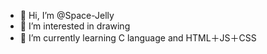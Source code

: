 - 👋 Hi, I’m @Space-Jelly
- 👀 I’m interested in drawing
- 🌱 I’m currently learning C language and HTML＋JS＋CSS


<!---
Space-Jelly/Space-Jelly is a ✨ special ✨ repository because its `README.md` (this file) appears on your GitHub profile.
You can click the Preview link to take a look at your changes.
--->
